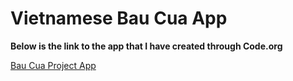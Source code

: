 # Vietnamese  Bau Cua App


**Below is the link to the app that I have created through Code.org**


[Bau Cua Project App](https://studio.code.org/projects/applab/_neuBeMeGXrcxfobRC6lBshy5JEt4oTcbkf-iZxPJCg)
